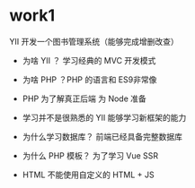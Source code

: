# work1

YII 开发一个图书管理系统（能够完成增删改查）

- 为啥 YII ？ 学习经典的 MVC 开发模式

- 为啥 PHP ？PHP 的语言和 ES9非常像

- PHP 为了解真正后端 为 Node 准备

- 学习并不是很熟悉的 YII 能够学习新框架的能力

- 为什么学习数据库？ 前端已经具备完整数据库

- 为什么 PHP 模板？ 为了学习 Vue SSR

- HTML 不能使用自定义的 HTML + JS

